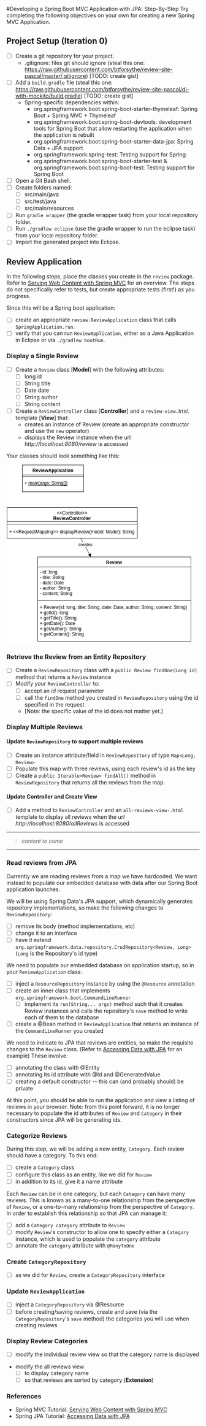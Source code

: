 #Developing a Spring Boot MVC Application with JPA: Step-By-Step
Try completing the following objectives on your own for creating a new Spring MVC Application.

## Project Setup (Iteration 0)
- [ ] Create a git repository for your project.
    - .gitignore: files git should ignore (steal this one: https://raw.githubusercontent.com/btforsythe/review-site-pascal/master/.gitignore) [TODO: create gist]
- [ ] Add a ```build.gradle``` file (steal this one: https://raw.githubusercontent.com/btforsythe/review-site-pascal/di-with-mockito/build.gradle) [TODO: create gist]
    - Spring-specific dependencies within:
        - org.springframework.boot:spring-boot-starter-thymeleaf: Spring Boot + Spring MVC + Thymeleaf
        - org.springframework.boot:spring-boot-devtools: development tools for Spring Boot that allow restarting the application when the application is rebuilt
        - org.springframework.boot:spring-boot-starter-data-jpa: Spring Data + JPA support
        - org.springframework:spring-test: Testing support for Spring
        - org.springframework.boot:spring-boot-starter-test & org.springframework.boot:spring-boot-test: Testing support for Spring Boot
- [ ] Open a Git Bash shell.
- [ ] Create folders named:
    - [ ] src/main/java
    - [ ] src/test/java
    - [ ] src/main/resources
- [ ] Run ```gradle wrapper``` (the gradle wrapper task) from your local repository folder.
- [ ] Run ```./gradlew eclipse``` (use the gradle wrapper to run the eclipse task) from your local repository folder.
- [ ] Import the generated project into Eclipse.

## Review Application
In the following steps, place the classes you create in the ```review``` package. Refer to [Serving Web Content with Spring MVC](https://spring.io/guides/gs/serving-web-content) for an overview. The steps do not specifically refer to tests, but create appropriate tests (first!) as you progress.

Since this will be a Spring boot application:
- [ ] create an appropriate ```review.ReviewApplication``` class that calls ```SpringApplication.run```.
- [ ] verify that you can run ```ReviewApplication```, either as a Java Application in Eclipse or via ```./gradlew bootRun```.

###  Display a Single Review
- [ ] Create a ```Review``` class [**Model**] with the following attributes:
    - [ ] long id
    - [ ] String title
    - [ ] Date date
    - [ ] String author
    - [ ] String content
- [ ] Create a ```ReviewController``` class [**Controller**] and a ```review-view.html``` template [**View**] that:
    - creates an instance of Review (create an appropriate constructor and use the ```new``` operator)
    - displays the Review instance when the url *http://localhost:8080/review* is accessed    

Your classes should look something like this:

![Initial Class Diagram](BuildingWithSpringMvc/classDiagrams/initial.png)

### Retrieve the Review from an Entity Repository
- [ ] Create a ```ReviewRepository``` class with a ```public Review findOne(Long id)``` method that returns a ```Review``` instance
- [ ] Modify your ```ReviewController``` to:
    - [ ] accept an *id* request parameter
    - [ ] call the ```findOne``` method you created in ```ReviewRepository``` using the id specified in the request
    - [Note: the specific value of the id does not matter yet.]
    
### Display Multiple Reviews
#### Update ```ReviewRepository``` to support multiple reviews
- [ ] Create an instance attribute/field in ```ReviewRepository``` of type ```Map<Long, Review>```
- [ ] Populate this map with three reviews, using each review's id as the key
- [ ] Create a ```public Iterable<Review> findAll()``` method in ```ReviewRepository``` that returns all the reviews from the map.

#### Update Controller and Create View
- [ ] Add a method to ```ReviewController``` and an ```all-reviews-view-.html``` template to display all reviews when the url *http://localhost:8080/allReviews* is accessed 

----------------------
> *content to come*
----------------------

### Read reviews from JPA
Currently we are reading reviews from a map we have hardcoded. We want instead to populate our embedded database with data after our Spring Boot application launches.

We will be using Spring Data's JPA support, which dynamically generates repository implementations, so make the following changes to ```ReviewRepository```:
- [ ] remove its body (method implementations, etc)
- [ ] change it to an interface
- [ ] have it extend ```org.springframework.data.repository.CrudRepository<Review, Long>``` (```Long``` is the Repository's id type)

We need to populate our embedded database on application startup, so in your ```ReviewApplication``` class:
- [ ] inject a ```ResourceRepository``` instance by using the ```@Resource``` annotation
- [ ] create an inner class that implements ```org.springframework.boot.CommandLineRunner```
    - [ ] implement its ```run(String... args)``` method such that it creates Review instances and calls the repository's ```save``` method to write each of them to the database
- [ ] create a @Bean method in ```ReviewApplication``` that returns an instance of the ```CommandLineRunner``` you created
    
We need to indicate to JPA that reviews are entities, so make the requisite changes to the ```Review``` class. (Refer to [Accessing Data with JPA](https://spring.io/guides/gs/accessing-data-jpa) for an example) These involve:
- [ ] annotating the class with @Entity
- [ ] annotating its id attribute with @Id and @GeneratedValue
- [ ] creating a default constructor -- this can (and probably should) be private

At this point, you should be able to run the application and view a listing of reviews in your browser. Note: from this point forward, it is no longer necessary to populate the id attributes of ```Review``` and ```Category``` in their constructors since JPA will be generating ids.

### Categorize Reviews
During this step, we will be adding a new entity, ```Category```. Each review should have a category. To this end:
- [ ] create a ```Category``` class
- [ ] configure this class as an entity, like we did for ```Review```
- [ ] in addition to its id, give it a name attribute

Each ```Review``` can be in one category, but each ```Category``` can have many reviews. This is known as a many-to-one relationship from the perspective of ```Review```, or a one-to-many relationship from the perspective of ```Category```. In order to establish this relationship so that JPA can manage it:
- [ ] add a ```Category category``` attribute to ```Review```
- [ ] modify ```Review```'s constructor to allow one to specify either a ```Category``` instance, which is used to populate the ```category``` attribute
- [ ] annotate the ```category``` attribute with ```@ManyToOne```

### Create ```CategoryRepository```
- [ ] as we did for ```Review```, create a ```CategoryRepository``` interface

### Update ```ReviewApplication```
- [ ] inject a ```CategoryRepository``` via @Resource
- [ ] before creating/saving reviews, create and save (via the ```CategoryRepository```'s ```save``` method) the categories you will use when creating reviews

### Display Review Categories
- [ ] modify the individual review view so that the category name is displayed
- modify the all reviews view
    - [ ] to display category name
    - [ ] so that reviews are sorted by category (**Extension**)

### References
- Spring MVC Tutorial: [Serving Web Content with Spring MVC](https://spring.io/guides/gs/serving-web-content)
- Spring JPA Tutorial: [Accessing Data with JPA](https://spring.io/guides/gs/accessing-data-jpa)
